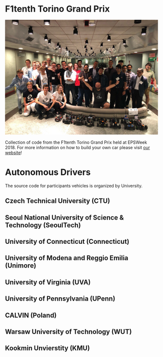# F1tenth Torino Grand Prix
![Output sample](/Assets/torinogp.jpg)

Collection of code from the F1tenth Torino Grand Prix held at EPSWeek 2018. For more information on how to build your own car please visit [our website](http://f1tenth.org)!

# Autonomous Drivers
The source code for participants vehicles is organized by University. 

## Czech Technical University (CTU)

## Seoul National University of Science & Technology (SeoulTech)

## University of Connecticut (Connecticut)

## University of Modena and Reggio Emilia (Unimore)

## University of Virginia (UVA)

## University of Pennsylvania (UPenn)

## CALVIN (Poland)

## Warsaw University of Technology (WUT)

## Kookmin Unvierstity (KMU)
